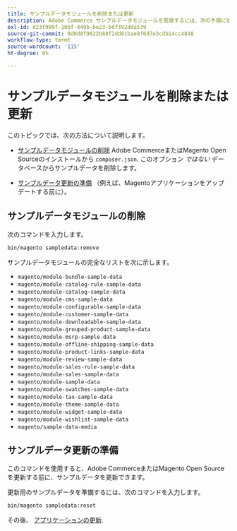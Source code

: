 ```yaml
---
title: サンプルデータモジュールを削除または更新
description: Adobe Commerce サンプルデータモジュールを管理するには、次の手順に従います。
exl-id: d23f999f-18bf-449b-be23-bdf392dda539
source-git-commit: 8d0d8f9822b88f2dd8cbae8f6d7e3cdb14cc4848
workflow-type: tm+mt
source-wordcount: '115'
ht-degree: 0%

---
```


# サンプルデータモジュールを削除または更新

このトピックでは、次の方法について説明します。

* [サンプルデータモジュールの削除](#remove-sample-data-modules) Adobe CommerceまたはMagento Open Sourceのインストールから `composer.json`. このオプション *ではない* データベースからサンプルデータを削除します。

* [サンプルデータ更新の準備](#prepare-to-update-sample-data) （例えば、Magentoアプリケーションをアップデートする前に）。

## サンプルデータモジュールの削除

次のコマンドを入力します。

```bash
bin/magento sampledata:remove
```

サンプルデータモジュールの完全なリストを次に示します。

* `magento/module-bundle-sample-data`
* `magento/module-catalog-rule-sample-data`
* `magento/module-catalog-sample-data`
* `magento/module-cms-sample-data`
* `magento/module-configurable-sample-data`
* `magento/module-customer-sample-data`
* `magento/module-downloadable-sample-data`
* `magento/module-grouped-product-sample-data`
* `magento/module-msrp-sample-data`
* `magento/module-offline-shipping-sample-data`
* `magento/module-product-links-sample-data`
* `magento/module-review-sample-data`
* `magento/module-sales-rule-sample-data`
* `magento/module-sales-sample-data`
* `magento/module-sample-data`
* `magento/module-swatches-sample-data`
* `magento/module-tax-sample-data`
* `magento/module-theme-sample-data`
* `magento/module-widget-sample-data`
* `magento/module-wishlist-sample-data`
* `magento/sample-data-media`

## サンプルデータ更新の準備

このコマンドを使用すると、Adobe CommerceまたはMagento Open Sourceを更新する前に、サンプルデータを更新できます。

更新用のサンプルデータを準備するには、次のコマンドを入力します。

```bash
bin/magento sampledata:reset
```

その後、 [アプリケーションの更新](../tutorials/uninstall.md#update-the-application).

